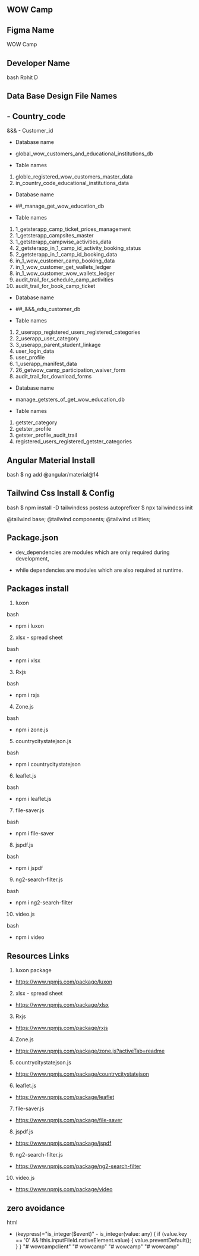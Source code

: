 ## WOW Camp

## Figma Name

WOW Camp
## Developer Name

bash
Rohit D

## Data Base Design File Names

## - Country_code
&&& - Customer_id

- Database name
- global_wow_customers_and_educational_institutions_db

- Table names

1. globle_registered_wow_customers_master_data
2. in_country_code_educational_institutions_data


- Database name
- ##_manage_get_wow_education_db

- Table names

1. 1_getsterapp_camp_ticket_prices_management
2. 1_getsterapp_campsites_master
3. 1_getsterapp_campwise_activities_data
4. 2_getsterapp_in_1_camp_id_activity_booking_status
5. 2_getsterapp_in_1_camp_id_booking_data
6. in_1_wow_customer_camp_booking_data
7. in_1_wow_customer_get_wallets_ledger
8. in_1_wow_customer_wow_wallets_ledger
9. audit_trail_for_schedule_camp_activities
10. audit_trail_for_book_camp_ticket


- Database name
- ##_&&&_edu_customer_db

- Table names

1. 2_userapp_registered_users_registered_categories
2. 2_userapp_user_category
3. 3_userapp_parent_student_linkage
4. user_login_data
5. user_profile
6. 1_userapp_manifest_data
7. 26_getwow_camp_participation_waiver_form
8. audit_trail_for_download_forms

- Database name
- manage_getsters_of_get_wow_education_db

- Table names

1. getster_category
2. getster_profile
3. getster_profile_audit_trail
4. registered_users_registered_getster_categories

## Angular Material Install

bash
$ ng add @angular/material@14

## Tailwind Css Install & Config

bash
$ npm install -D tailwindcss postcss autoprefixer
$ npx tailwindcss init

@tailwind base;
@tailwind components;
@tailwind utilities;

## Package.json

- dev_dependencies are modules which are only required during development,

- while dependencies are modules which are also required at runtime.

## Packages install

1. luxon

bash
- npm i luxon

2. xlsx - spread sheet

bash
- npm i xlsx

3. Rxjs

bash
- npm i rxjs

4. Zone.js

bash
- npm i zone.js

5. countrycitystatejson.js

bash
- npm i countrycitystatejson

6. leaflet.js

bash
- npm i leaflet.js

7. file-saver.js

bash
- npm i file-saver

8. jspdf.js

bash
- npm i jspdf

9. ng2-search-filter.js

bash
- npm i ng2-search-filter

10. video.js

bash
- npm i video


## Resources Links

1. luxon package

- https://www.npmjs.com/package/luxon

2. xlsx - spread sheet

- https://www.npmjs.com/package/xlsx

3. Rxjs

- https://www.npmjs.com/package/rxjs

4. Zone.js

- https://www.npmjs.com/package/zone.js?activeTab=readme

5. countrycitystatejson.js

- https://www.npmjs.com/package/countrycitystatejson

6. leaflet.js

- https://www.npmjs.com/package/leaflet

7. file-saver.js

- https://www.npmjs.com/package/file-saver

8. jspdf.js

- https://www.npmjs.com/package/jspdf

9. ng2-search-filter.js

- https://www.npmjs.com/package/ng2-search-filter

10. video.js

- https://www.npmjs.com/package/video

## zero avoidance

html
- (keypress)="is_integer($event)" - is_integer(value: any) { if (value.key ==
'0' && !this.inputFileld.nativeElement.value) { value.preventDefault(); } }
"# wowcampclient" 
"# wowcamp" 
"# wowcamp" 
"# wowcamp" 
